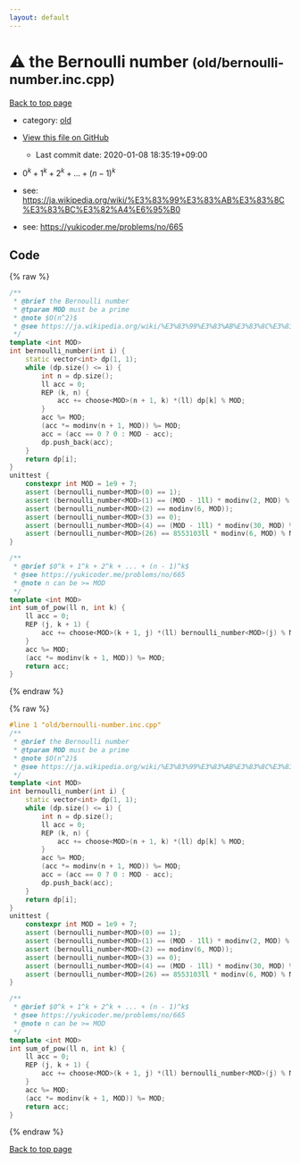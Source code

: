 ```yaml
---
layout: default
---
```


<!-- mathjax config similar to math.stackexchange -->
<script type="text/javascript" async
  src="https://cdnjs.cloudflare.com/ajax/libs/mathjax/2.7.5/MathJax.js?config=TeX-MML-AM_CHTML">
</script>
<script type="text/x-mathjax-config">
  MathJax.Hub.Config({
    TeX: { equationNumbers: { autoNumber: "AMS" }},
    tex2jax: {
      inlineMath: [ ['$','$'] ],
      processEscapes: true
    },
    "HTML-CSS": { matchFontHeight: false },
    displayAlign: "left",
    displayIndent: "2em"
  });
</script>

<script type="text/javascript" src="https://cdnjs.cloudflare.com/ajax/libs/jquery/3.4.1/jquery.min.js"></script>
<script src="https://cdn.jsdelivr.net/npm/jquery-balloon-js@1.1.2/jquery.balloon.min.js" integrity="sha256-ZEYs9VrgAeNuPvs15E39OsyOJaIkXEEt10fzxJ20+2I=" crossorigin="anonymous"></script>
<script type="text/javascript" src="../../assets/js/copy-button.js"></script>
<link rel="stylesheet" href="../../assets/css/copy-button.css" />


# :warning: the Bernoulli number <small>(old/bernoulli-number.inc.cpp)</small>

<a href="../../index.html">Back to top page</a>

* category: <a href="../../index.html#149603e6c03516362a8da23f624db945">old</a>
* <a href="{{ site.github.repository_url }}/blob/master/old/bernoulli-number.inc.cpp">View this file on GitHub</a>
    - Last commit date: 2020-01-08 18:35:19+09:00


* $0^k + 1^k + 2^k + ... + (n - 1)^k$
* see: <a href="https://ja.wikipedia.org/wiki/%E3%83%99%E3%83%AB%E3%83%8C%E3%83%BC%E3%82%A4%E6%95%B0">https://ja.wikipedia.org/wiki/%E3%83%99%E3%83%AB%E3%83%8C%E3%83%BC%E3%82%A4%E6%95%B0</a>
* see: <a href="https://yukicoder.me/problems/no/665">https://yukicoder.me/problems/no/665</a>


## Code

<a id="unbundled"></a>
{% raw %}
```cpp
/**
 * @brief the Bernoulli number
 * @tparam MOD must be a prime
 * @note $O(n^2)$
 * @see https://ja.wikipedia.org/wiki/%E3%83%99%E3%83%AB%E3%83%8C%E3%83%BC%E3%82%A4%E6%95%B0
 */
template <int MOD>
int bernoulli_number(int i) {
    static vector<int> dp(1, 1);
    while (dp.size() <= i) {
        int n = dp.size();
        ll acc = 0;
        REP (k, n) {
            acc += choose<MOD>(n + 1, k) *(ll) dp[k] % MOD;
        }
        acc %= MOD;
        (acc *= modinv(n + 1, MOD)) %= MOD;
        acc = (acc == 0 ? 0 : MOD - acc);
        dp.push_back(acc);
    }
    return dp[i];
}
unittest {
    constexpr int MOD = 1e9 + 7;
    assert (bernoulli_number<MOD>(0) == 1);
    assert (bernoulli_number<MOD>(1) == (MOD - 1ll) * modinv(2, MOD) % MOD);
    assert (bernoulli_number<MOD>(2) == modinv(6, MOD));
    assert (bernoulli_number<MOD>(3) == 0);
    assert (bernoulli_number<MOD>(4) == (MOD - 1ll) * modinv(30, MOD) % MOD);
    assert (bernoulli_number<MOD>(26) == 8553103ll * modinv(6, MOD) % MOD);
}

/**
 * @brief $0^k + 1^k + 2^k + ... + (n - 1)^k$
 * @see https://yukicoder.me/problems/no/665
 * @note n can be >= MOD
 */
template <int MOD>
int sum_of_pow(ll n, int k) {
    ll acc = 0;
    REP (j, k + 1) {
        acc += choose<MOD>(k + 1, j) *(ll) bernoulli_number<MOD>(j) % MOD *(ll) powmod(n % MOD, k - j + 1, MOD) % MOD;
    }
    acc %= MOD;
    (acc *= modinv(k + 1, MOD)) %= MOD;
    return acc;
}

```
{% endraw %}

<a id="bundled"></a>
{% raw %}
```cpp
#line 1 "old/bernoulli-number.inc.cpp"
/**
 * @brief the Bernoulli number
 * @tparam MOD must be a prime
 * @note $O(n^2)$
 * @see https://ja.wikipedia.org/wiki/%E3%83%99%E3%83%AB%E3%83%8C%E3%83%BC%E3%82%A4%E6%95%B0
 */
template <int MOD>
int bernoulli_number(int i) {
    static vector<int> dp(1, 1);
    while (dp.size() <= i) {
        int n = dp.size();
        ll acc = 0;
        REP (k, n) {
            acc += choose<MOD>(n + 1, k) *(ll) dp[k] % MOD;
        }
        acc %= MOD;
        (acc *= modinv(n + 1, MOD)) %= MOD;
        acc = (acc == 0 ? 0 : MOD - acc);
        dp.push_back(acc);
    }
    return dp[i];
}
unittest {
    constexpr int MOD = 1e9 + 7;
    assert (bernoulli_number<MOD>(0) == 1);
    assert (bernoulli_number<MOD>(1) == (MOD - 1ll) * modinv(2, MOD) % MOD);
    assert (bernoulli_number<MOD>(2) == modinv(6, MOD));
    assert (bernoulli_number<MOD>(3) == 0);
    assert (bernoulli_number<MOD>(4) == (MOD - 1ll) * modinv(30, MOD) % MOD);
    assert (bernoulli_number<MOD>(26) == 8553103ll * modinv(6, MOD) % MOD);
}

/**
 * @brief $0^k + 1^k + 2^k + ... + (n - 1)^k$
 * @see https://yukicoder.me/problems/no/665
 * @note n can be >= MOD
 */
template <int MOD>
int sum_of_pow(ll n, int k) {
    ll acc = 0;
    REP (j, k + 1) {
        acc += choose<MOD>(k + 1, j) *(ll) bernoulli_number<MOD>(j) % MOD *(ll) powmod(n % MOD, k - j + 1, MOD) % MOD;
    }
    acc %= MOD;
    (acc *= modinv(k + 1, MOD)) %= MOD;
    return acc;
}

```
{% endraw %}

<a href="../../index.html">Back to top page</a>

